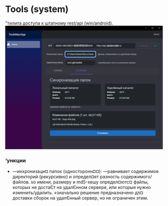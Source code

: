 # Tools (system)
”тилита доступа к штатному rest/api (win/android).
![api](img/tools-sync-folders.png)

### ‘ункции
- —инхронизаци¤ папок (односторонн¤¤): —равнивает содержимое директорий (рекурсивно) и определ¤ет разность содержимого/файлов. ѕо имени, размеру и md5-хешу определ¤ютс¤ файлы, которых не достаЄт на удалЄнном сервере, или которые нужно изменить/удалить. »значально решение предназначено дл¤ доставки сборок на удалЄнный сервер, но не ограничен этим.